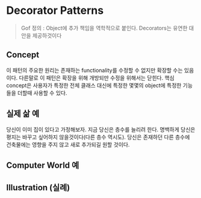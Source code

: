 # Decorator Patterns

> Gof 정의 : Object에 추가 책임을 역학적으로 붙인다. Decorators는 유연한 대안을 제공하것이다 

## Concept
이 패턴의 주요한 원리는 존재하는 functionality를 수정할 수 없지만 확장할 수는 있음이다. 
다른말로 이 패턴은 확장을 위해 개방되만 수정을 위해서는 닫힌다. 핵심 concept은 사용자가 특정한 전체 클래스 대신에 특정한 몇몇의 object에 특정한 기능들을  더할때 사용할 수 있다. 

## 실제 삶 예
당신이 이미 집이 있다고 가정해보자. 지금 당신은 층수를 늘리려 한다. 명백하게 당신은 평지는
바꾸고 싶어하지 않을것이다(다른 층수 역시도). 당신은 존재하던 다른 층수에 건축물에는 영향을 주지 않고 새로 추가되길 원할 것이다. 

## Computer World 예



## Illustration (실례)


